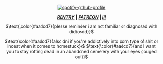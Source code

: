 <div align="center">

[![spotify-github-profile](https://spotify-github-profile.kittinanx.com/api/view?uid=31zagpfr6pvi7t6x6m2d3nsey5fi&cover_image=true&theme=novatorem&show_offline=false&background_color=51767b&interchange=false&bar_color=9cdec8&bar_color_cover=false)](https://github.com/kittinan/spotify-github-profile)
</p>

<div align="center">

 ***[RENTRY](https://rentry.co/sejopi)*** **|** ***[PATREON](https://www.patreon.com/sejopi)*** **|** ***[III](https://arab.org/click-to-help/palestine/)***
</div>

<p align="center">
$\text{\color{#aadcd7}{please reminder i am not familiar or diagnosed with did/osdd}}$
<div align="center">

<p align="center">
$\text{\color{#aadcd7}{also dni if you're addictively into porn type of shit or incest when it comes to homestuck}}$
$\text{\color{#aadcd7}{and I want you to stay rotting dead in an abandoned cemetery with your eyes gouged out}}$
<div align="center">
